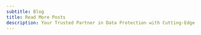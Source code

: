 ```yaml
---
subtitle: Blog
title: Read More Posts
description: Your Trusted Partner in Data Protection with Cutting-Edge Solutions for <br> Comprehensive Data Security.
---
```


